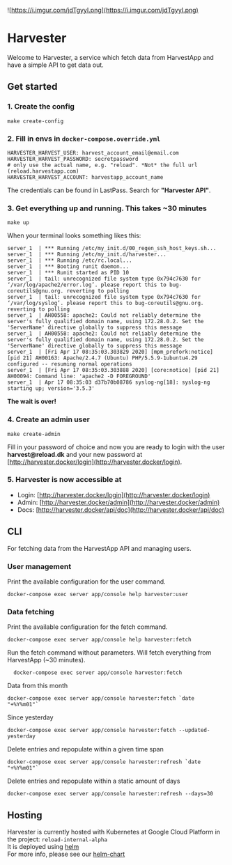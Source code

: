 ![https://i.imgur.com/jdTgyyI.png](https://i.imgur.com/jdTgyyI.png)

# Harvester

Welcome to Harvester, a service which fetch data from HarvestApp and
have a simple API to get data out.

## Get started

### 1. Create the config

```shell
make create-config
```

### 2. Fill in envs in `docker-compose.override.yml`

```shell
HARVESTER_HARVEST_USER: harvest_account_email@email.com
HARVESTER_HARVEST_PASSWORD: secretpassword
# only use the actual name, e.g. "reload". *Not* the full url (reload.harvestapp.com)
HARVESTER_HARVEST_ACCOUNT: harvestapp_account_name
```

The credentials can be found in LastPass. Search for __"Harvester API"__.

### 3. Get everything up and running. This takes ~30 minutes

```shell
make up
```

When your terminal looks something likes this:

```shell
server_1  | *** Running /etc/my_init.d/00_regen_ssh_host_keys.sh...
server_1  | *** Running /etc/my_init.d/harvester...
server_1  | *** Running /etc/rc.local...
server_1  | *** Booting runit daemon...
server_1  | *** Runit started as PID 10
server_1  | tail: unrecognized file system type 0x794c7630 for ‘/var/log/apache2/error.log’. please report this to bug-coreutils@gnu.org. reverting to polling
server_1  | tail: unrecognized file system type 0x794c7630 for ‘/var/log/syslog’. please report this to bug-coreutils@gnu.org. reverting to polling
server_1  | AH00558: apache2: Could not reliably determine the server's fully qualified domain name, using 172.28.0.2. Set the 'ServerName' directive globally to suppress this message
server_1  | AH00558: apache2: Could not reliably determine the server's fully qualified domain name, using 172.28.0.2. Set the 'ServerName' directive globally to suppress this message
server_1  | [Fri Apr 17 08:35:03.303829 2020] [mpm_prefork:notice] [pid 21] AH00163: Apache/2.4.7 (Ubuntu) PHP/5.5.9-1ubuntu4.29 configured -- resuming normal operations
server_1  | [Fri Apr 17 08:35:03.303888 2020] [core:notice] [pid 21] AH00094: Command line: 'apache2 -D FOREGROUND'
server_1  | Apr 17 08:35:03 d37b70b08786 syslog-ng[18]: syslog-ng starting up; version='3.5.3'
```

__The wait is over!__

### 4. Create an admin user

``` shell
make create-admin
```

Fill in your password of choice and now you are ready to login with the user __harvest@reload.dk__ and your new password at [http://harvester.docker/login](http://harvester.docker/login).

### 5. Harvester is now accessible at

- Login: [http://harvester.docker/login](http://harvester.docker/login)
- Admin: [http://harvester.docker/admin](http://harvester.docker/admin)
- Docs: [http://harvester.docker/api/doc](http://harvester.docker/api/doc)

## CLI

For fetching data from the HarvestApp API and managing users.

### User management

Print the available configuration for the user command.

```shell
docker-compose exec server app/console help harvester:user
```


### Data fetching

Print the available configuration for the fetch command.

```shell
docker-compose exec server app/console help harvester:fetch
```

Run the fetch command without parameters. Will fetch everything from HarvestApp (~30 minutes).

```shell
  docker-compose exec server app/console harvester:fetch
```

Data from this month

```shell
docker-compose exec server app/console harvester:fetch `date "+%Y%m01"`
```

Since yesterday

```shell
docker-compose exec server app/console harvester:fetch --updated-yesterday
```

Delete entries and repopulate within a given time span

```shell
docker-compose exec server app/console harvester:refresh `date "+%Y%m01"`
```

Delete entries and repopulate within a static amount of days

```shell
docker-compose exec server app/console harvester:refresh --days=30
```
## Hosting
Harvester is currently hosted with Kubernetes at Google Cloud Platform in the project: `reload-internal-alpha` <br/>
It is deployed using [helm](https://helm.sh/docs/topics/charts/) <br/>
For more info, please see our [helm-chart](./helm-chart)
